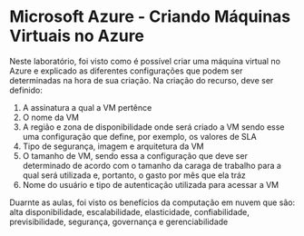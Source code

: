 # Microsoft Azure - Criando Máquinas Virtuais no Azure

Neste laboratório, foi visto como é possível criar uma máquina virtual no Azure e explicado as diferentes configurações que podem ser determinadas na hora de sua criação. Na criação do recurso, deve ser definido:
1. A assinatura a qual a VM pertênce
2. O nome da VM
3. A região e zona de disponibilidade onde será criado a VM sendo esse uma configuração que define, por exemplo, os valores de SLA
4. Tipo de segurança, imagem e arquitetura da VM
5. O tamanho de VM, sendo essa a configuração que deve ser determinado de acordo com o tamanho da caraga de trabalho para a qual será utilizada e, portanto, o gasto por mês que ela tráz
6. Nome do usuário e tipo de autenticação utilizada para acessar a VM

Duarnte as aulas, foi visto os benefícios da computação em nuvem que são: alta disponibilidade, escalabilidade, elasticidade, confiabilidade, previsibilidade, segurança, governança e gerenciabilidade
